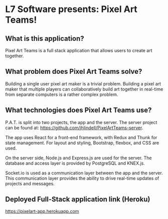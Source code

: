 # L7 Software presents: Pixel Art Teams!

## What is this application?
Pixel Art Teams is a full stack application that allows users to create art together.

## What problem does Pixel Art Teams solve?
Building a single user pixel art maker is a trivial problem. Building a pixel art maker that multiple players can collaboratively build art together in real-time from separate computers is a rather complex problem.

## What technologies does Pixel Art Teams use?
P.A.T. is split into two projects, the app and the server. The server project can be found at: https://github.com/jhlindell/PixelArtTeams-server.

The app uses React for a front-end framework, with Redux and Thunk for state management. For layout and styling, Bootstrap, flexbox, and CSS are used.

On the server side, Node.js and Express.js are used for the server. The database and access layer is provided by PostgreSQL and KNEX.js.

Socket.io is used as a communication layer between the app and the server. This communication layer provides the ability to drive real-time updates of projects and messages.

## Deployed Full-Stack application link (Heroku)
<https://pixelart-app.herokuapp.com>
